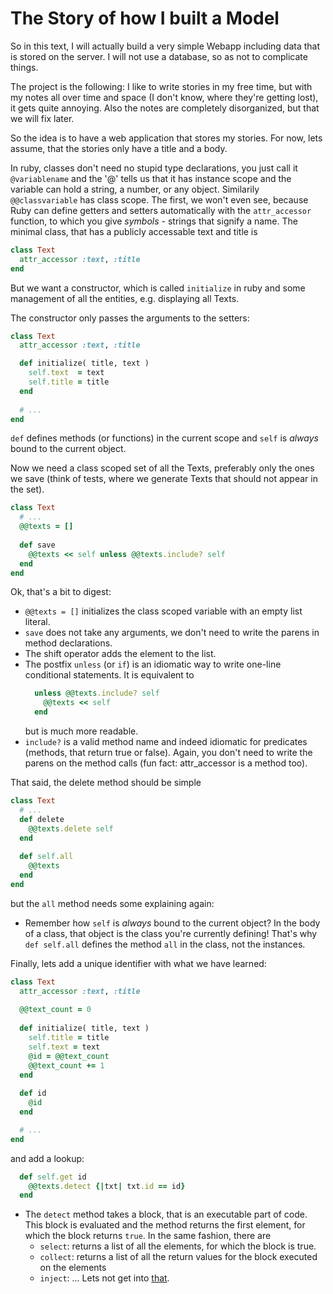 The Story of how I built a Model
================================

So in this text, I will actually build a very simple Webapp including data
that is stored on the server. I will not use a database, so as not to
complicate things. 

The project is the following: I like to write stories in my free time, but
with my notes all over time and space (I don't know, where they're
getting lost), it gets quite annoying. Also the notes are completely
disorganized, but that we will fix later.

So the idea is to have a web application that stores my stories. For now, lets
assume, that the stories only have a title and a body.

In ruby, classes don't need no stupid type declarations, you just call it
`@variablename` and the '@' tells us that it has instance scope and the
variable can hold a string, a number, or any object. Similarily
`@@classvariable` has class scope. The first, we won't even see, because Ruby
can define getters and setters automatically with the `attr_accessor`
function, to which you give _symbols_ - strings that signify a name. The
minimal class, that has a publicly accessable text and title is

```ruby
class Text
  attr_accessor :text, :title
end
```

But we want a constructor, which is called `initialize` in ruby and some
management of all the entities, e.g. displaying all Texts.

The constructor only passes the arguments to the setters:

```ruby
class Text
  attr_accessor :text, :title

  def initialize( title, text )
    self.text  = text
    self.title = title
  end
  
  # ...
end
```

`def` defines methods (or functions) in the current scope and `self` is
*always* bound to the current object.

Now we need a class scoped set of all the Texts, preferably only the ones we
save (think of tests, where we generate Texts that should not appear in the
set).

```ruby
class Text
  # ...
  @@texts = []
  
  def save
    @@texts << self unless @@texts.include? self
  end
end
```

Ok, that's a bit to digest:

* `@@texts = []` initializes the class scoped variable with an empty list
	literal.
* `save` does not take any arguments, we don't need to write the parens in
	method declarations.
* The shift operator adds the element to the list.
* The postfix `unless` (or `if`) is an idiomatic way to write one-line
	conditional statements. It is equivalent to 
  ```ruby
    unless @@texts.include? self
      @@texts << self
    end
  ```
  but is much more readable.
* `include?` is a valid method name and indeed idiomatic for predicates
	(methods, that return true or false). Again, you don't need to write the
  parens on the method calls (fun fact: attr_accessor is a method too).

That said, the delete method should be simple

```ruby
class Text
  # ...
  def delete
    @@texts.delete self
  end
  
  def self.all
    @@texts
  end
end
```

but the `all` method needs some explaining again:

* Remember how `self` is *always* bound to the current object? In the body of
	a class, that object is the class you're currently defining! That's why
  `def self.all` defines the method `all` in the class, not the instances.

Finally, lets add a unique identifier with what we have learned:

```ruby
class Text
  attr_accessor :text, :title
  
  @@text_count = 0
  
  def initialize( title, text )
    self.title = title
    self.text = text
    @id = @@text_count
    @@text_count += 1
  end
  
  def id
    @id
  end

  # ...
end
```

and add a lookup:

```ruby
  def self.get id
    @@texts.detect {|txt| txt.id == id}
  end
```

* The `detect` method takes a block, that is an executable part of code. This
	block is evaluated and the method returns the first element, for which the
  block returns `true`. In the same fashion, there are
  - `select`: returns a list of all the elements, for which the block is true.
  - `collect`: returns a list of all the return values for the block executed
    on the elements
  - `inject`: ... Lets not get into [that][fold].

[fold]: http://en.wikipedia.org/wiki/Fold_(higher-order_function).
